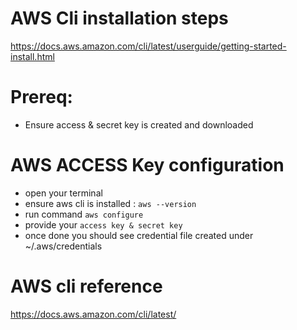# AWS Cli installation steps
https://docs.aws.amazon.com/cli/latest/userguide/getting-started-install.html

# Prereq:
- Ensure access & secret key is created and downloaded

# AWS ACCESS Key configuration 
- open your terminal 
- ensure aws cli is installed : `aws --version`
- run command `aws configure`
- provide your `access key & secret key`
- once done you should see credential file created under ~/.aws/credentials 

# AWS cli reference 
https://docs.aws.amazon.com/cli/latest/
